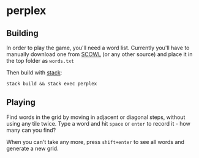 # perplex

## Building

In order to play the game, you'll need a word list.
Currently you'll have to manually download one from [SCOWL](http://app.aspell.net/create) (or any other source) and place it in the top folder as `words.txt`

Then build with [stack](https:///haskellstack.org):
````
stack build && stack exec perplex
````
## Playing
Find words in the grid by moving in adjacent or diagonal steps, without using any tile twice. Type a word and hit `space` or `enter` to record it - how many can you find?

When you can't take any more, press `shift+enter` to see all words and generate a new grid.

